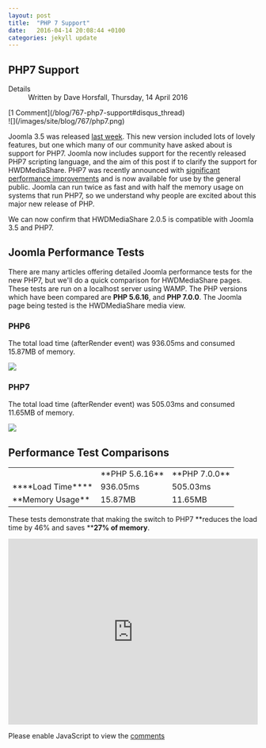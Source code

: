 ```yaml
---
layout: post
title:  "PHP 7 Support"
date:   2016-04-14 20:08:44 +0100
categories: jekyll update
---
```

<div class="item-page" itemscope="" itemtype="https://schema.org/Article"><meta itemprop="inLanguage" content="en-GB">

<div class="page-header">

## PHP7 Support

</div>

<dl class="article-info muted">

<dt class="article-info-term">Details</dt>

<dd class="article-meta" itemprop="author" itemscope="" itemtype="http://schema.org/Person">Written by <span itemprop="name">Dave Horsfall</span>, <time datetime="2016-04-14T15:59:55+01:00" itemprop="datePublished">Thursday, 14 April 2016</time></dd>

</dl>

<div class="disqus-count">[1 Comment](/blog/767-php7-support#disqus_thread)</div>

<div class="pull-none item-image">![](/images/site/blog/767/php7.png)</div>

<div itemprop="articleBody">

Joomla 3.5 was released [last week](https://www.joomla.org/announcements/release-news/5654-joomla-3-5-is-here.html). This new version included lots of lovely features, but one which many of our community have asked about is support for PHP7\. Joomla now includes support for the recently released PHP7 scripting language, and the aim of this post if to clarify the support for HWDMediaShare. PHP7 was recently announced with [significant performance improvements](https://www.gavick.com/blog/joomla-php-7-speedtest) and is now available for use by the general public. Joomla can run twice as fast and with half the memory usage on systems that run PHP7, so we understand why people are excited about this major new release of PHP.

We can now confirm that HWDMediaShare 2.0.5 is compatible with Joomla 3.5 and PHP7.

## Joomla Performance Tests

There are many articles offering detailed Joomla performance tests for the new PHP7, but we'll do a quick comparison for HWDMediaShare pages. These tests are run on a localhost server using WAMP. The PHP versions which have been compared are **PHP 5.6.16**, and **PHP 7.0.0**. The Joomla page being tested is the HWDMediaShare media view. 

### PHP6

The total load time (afterRender event) was 936.05ms and consumed 15.87MB of memory.

![](/images/site/blog/767/profile-php6.png)

### PHP7

The total load time (afterRender event) was 505.03ms and consumed 11.65MB of memory.

![](/images/site/blog/767/profile-php7.png)

## Performance Test Comparisons

<table class="category table table-striped table-bordered table-hover">

<tbody>

<tr>

<td> </td>

<td>**PHP 5.6.16**</td>

<td>**PHP 7.0.0**</td>

</tr>

<tr>

<td>****Load Time****</td>

<td>936.05ms</td>

<td>505.03ms</td>

</tr>

<tr>

<td>**Memory Usage**</td>

<td>15.87MB</td>

<td>11.65MB</td>

</tr>

</tbody>

</table>

These tests demonstrate that making the switch to PHP7 **<span class="output-n4">reduces the load time by 46% and saves</span> **<span class="output-n4">**27% of memory**.</span>

</div>

<div id="disqus_thread"><iframe id="dsq-app7900" name="dsq-app7900" allowtransparency="true" frameborder="0" scrolling="no" tabindex="0" title="Disqus" width="100%" src="https://disqus.com/embed/comments/?base=default&amp;f=hwdmediashare&amp;t_i=c975d60935_com_content_article_767&amp;t_u=https%3A%2F%2Fhwdmediashare.co.uk%2Fblog%2F767-php7-support&amp;t_d=PHP7%20Support&amp;t_t=PHP7%20Support&amp;s_o=default&amp;l=en#version=b540e7baf9f0093a713fc183a7078c20" horizontalscrolling="no" verticalscrolling="no" style="height: 375px !important;"></iframe></div>

<script type="text/javascript">var disqus_shortname = 'hwdmediashare'; var disqus_url = 'https://hwdmediashare.co.uk/blog/767-php7-support'; var disqus_identifier = 'c975d60935_com_content_article_767'; var disqus_config = function(){ this.language = 'en'; }; (function() { var dsq = document.createElement('script'); dsq.type = 'text/javascript'; dsq.async = true; dsq.src = '//' + disqus_shortname + '.disqus.com/embed.js'; (document.getElementsByTagName('head')[0] || document.getElementsByTagName('body')[0]).appendChild(dsq); })();</script>

<noscript>Please enable JavaScript to view the [comments](//disqus.com/?ref_noscript)</noscript>

</div>